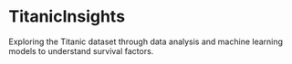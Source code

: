 # TitanicInsights
Exploring the Titanic dataset through data analysis and machine learning models to understand survival factors.
